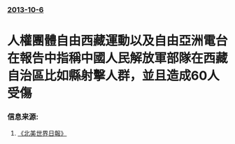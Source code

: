 ### [2013-10-6](/news/2013/10/6/index.md)

##### 
#  人權團體自由西藏運動以及自由亞洲電台在報告中指稱中國人民解放軍部隊在西藏自治區比如縣射擊人群，並且造成60人受傷 




### 信息来源:

1. [《北美世界日報》](http://www.worldjournal.com/view/full_van/23789908/article-%E5%8F%8D%E6%84%9B%E5%9C%8B%E6%95%99%E8%82%B2-%E8%97%8F%E6%B0%91%E9%81%AD%E9%96%8B%E6%A7%8D%E9%8E%AE%E5%A3%93?instance=bc_bull_left1)
